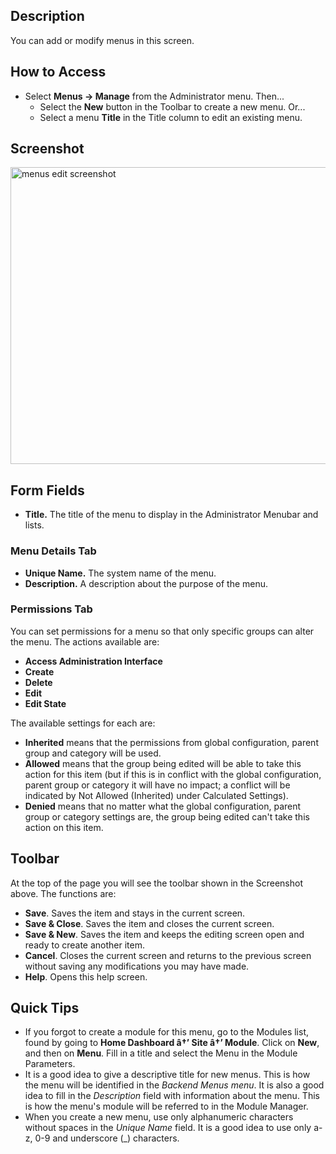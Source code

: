 <!-- Filename: Help4.x:Menus:_Edit / Display title: Menus: Edit -->

## Description

You can add or modify menus in this screen.

## How to Access

- Select **Menus → Manage** from the Administrator menu. Then...
  - Select the **New** button in the Toolbar to create a new menu. Or...
  - Select a menu **Title** in the Title column to edit an existing
    menu.

## Screenshot

<img
src="https://docs.joomla.org/images/f/f4/Help-4x-menus-menu-manager-add-menu-en.png"
decoding="async" data-file-width="800" data-file-height="475"
width="800" height="475"
alt="menus edit screenshot" />

## Form Fields

- **Title.** The title of the menu to display in the Administrator
  Menubar and lists.

### Menu Details Tab

- **Unique Name.** The system name of the menu.
- **Description.** A description about the purpose of the menu.

### Permissions Tab

You can set permissions for a menu so that only specific groups can
alter the menu. The actions available are:

- **Access Administration Interface**
- **Create**
- **Delete**
- **Edit**
- **Edit State**

The available settings for each are:

- **Inherited** means that the permissions from global configuration,
  parent group and category will be used.
- **Allowed** means that the group being edited will be able to take
  this action for this item (but if this is in conflict with the global
  configuration, parent group or category it will have no impact; a
  conflict will be indicated by Not Allowed (Inherited) under Calculated
  Settings).
- **Denied** means that no matter what the global configuration, parent
  group or category settings are, the group being edited can't take this
  action on this item.

## Toolbar

At the top of the page you will see the toolbar shown in the
Screenshot above. The functions are:

- **Save**. Saves the item and stays in the current screen.
- **Save & Close**. Saves the item and closes the current screen.
- **Save & New**. Saves the item and keeps the editing screen open and
  ready to create another item.
- **Cancel**. Closes the current screen and returns to the previous
  screen without saving any modifications you may have made.
- **Help**. Opens this help screen.

## Quick Tips

- If you forgot to create a module for this menu, go to the Modules list,
  found by going to **Home Dashboard â†’ Site â†’ Module**. Click on
  **New**, and then on **Menu**. Fill in a title and select the Menu in
  the Module Parameters.
- It is a good idea to give a descriptive title for new menus. This is
  how the menu will be identified in the *Backend Menus menu*. It is
  also a good idea to fill in the *Description* field with information
  about the menu. This is how the menu's module will be referred to in
  the Module Manager.
- When you create a new menu, use only alphanumeric characters without
  spaces in the *Unique Name* field. It is a good idea to use only a-z,
  0-9 and underscore (\_) characters.

